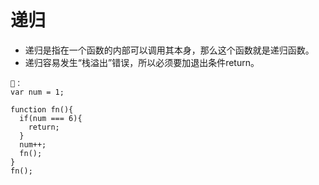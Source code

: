 # 递归
- 递归是指在一个函数的内部可以调用其本身，那么这个函数就是递归函数。
- 递归容易发生“栈溢出”错误，所以必须要加退出条件return。
```
🌰：
var num = 1;

function fn(){
  if(num === 6){
    return;
  }
  num++;
  fn();
}
fn();
```
